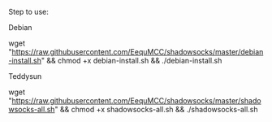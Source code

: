 Step to use:

Debian

wget "https://raw.githubusercontent.com/EequMCC/shadowsocks/master/debian-install.sh" && chmod +x debian-install.sh && ./debian-install.sh

Teddysun

wget "https://raw.githubusercontent.com/EequMCC/shadowsocks/master/shadowsocks-all.sh" && chmod +x shadowsocks-all.sh && ./shadowsocks-all.sh
